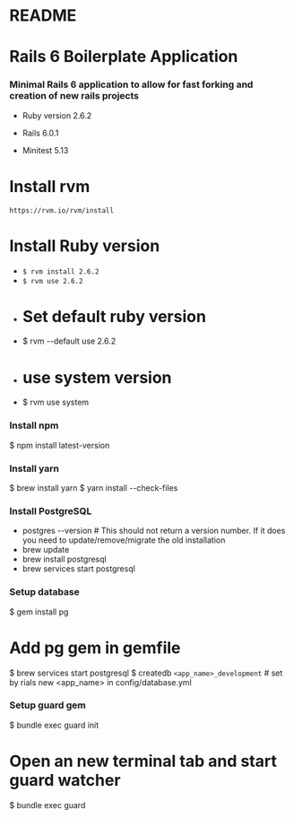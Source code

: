 # README

# Rails 6 Boilerplate Application
### Minimal Rails 6 application to allow for fast forking and creation of new rails projects

* Ruby version 2.6.2

* Rails 6.0.1

* Minitest 5.13

# Install rvm
`https://rvm.io/rvm/install`

# Install Ruby version
* `$ rvm install 2.6.2`
* `$ rvm use 2.6.2`
* # Set default ruby version
* $ rvm --default use 2.6.2
* # use system version
* $ rvm use system

### Install npm
$ npm install latest-version

### Install yarn
$ brew install yarn
$ yarn install --check-files

### Install PostgreSQL
* postgres --version # This should not return a version number. If it does you need to update/remove/migrate the old installation
* brew update
* brew install postgresql
* brew services start postgresql


### Setup database
$ gem install pg
# Add pg gem in gemfile
$ brew services start postgresql
$ createdb `<app_name>_development` # set by rials new <app_name> in config/database.yml

### Setup guard gem
$ bundle exec guard init
# Open an new terminal tab and start guard watcher
$ bundle exec guard
